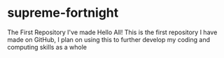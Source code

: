 # supreme-fortnight
The First Repository I've made
Hello All!
This is the first repository I have made on GitHub, I plan on using this to further develop my coding and computing skills as a whole
